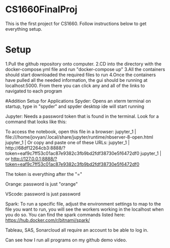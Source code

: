 # CS1660FinalProj
This is the first project for CS1660. Follow instructions below to get everything setup.
# Setup
1.Pull the github repository onto computer.
2.CD into the directory with the docker-compose.yml file and run "docker-compose up"
3.All the containers should start downloaded the required files to run
4.Once the containers have pulled all the needed information, the gui should be running at localhost:5000. From there you can click any and all of the links to navigated to each program

#Addition Setup for Applications
Spyder: Opens an xterm terminal on startup, type in "spyder" and spyder desktop ide will start running

Jupyter: Needs a password token that is found in the terminal. Look for a command that looks like this: 

To access the notebook, open this file in a browser:
jupyter_1         |         file:///home/jovyan/.local/share/jupyter/runtime/nbserver-8-open.html
jupyter_1         |     Or copy and paste one of these URLs:
jupyter_1         |         http://68df12264cb3:8888/?token=eaf9c7ff53c01ac87e9382c3fb9bd2fdf38730e5f6472df0
jupyter_1         |      or http://127.0.0.1:8888/?token=eaf9c7ff53c01ac87e9382c3fb9bd2fdf38730e5f6472df0

The token is everything after the "="

Orange: password is just "orange"

VScode: password is just password

Spark: To run a specific file, adjust the environment settings to map to the file you want to run, you will see the workers working in the localhost when you do so. You can find the spark commands listed here: https://hub.docker.com/r/bitnami/spark/

Tableau, SAS, Sonarcloud all require an account to be able to log in.

Can see how I run all programs on my github demo video.

